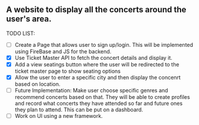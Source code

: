 ## A website to display all the concerts around the user's area.

TODO LIST:
- [ ] Create a Page that allows user to sign up/login. This will be implemented using FireBase and JS for the backend.
- [x] Use Ticket Master API to fetch the concert details and display it.
- [x] Add a view seatings button where the user will be redirected to the ticket master page to show seating options
- [x] Allow the user to enter a specific city and then display the concenrt based on location.
- [ ] Future Implementation: Make user choose specific genres and recommend concerts based on that. They will be able to create profiles and record what concerts they have attended so far and future ones they plan to attend. This can be put on a dashboard.
- [ ] Work on UI using a new framework.